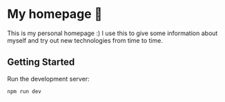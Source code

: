 # My homepage 🚀

This is my personal homepage :) I use this to give some information about myself and try out new technologies from time to time.

## Getting Started

Run the development server:

```bash
npm run dev
```
